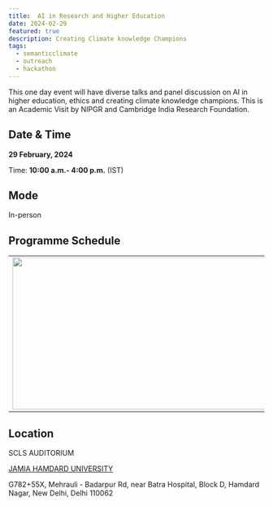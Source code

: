 ```yaml
---
title:  AI in Research and Higher Education 
date: 2024-02-29
featured: true
description: Creating Climate knowledge Champions 
tags:
  - semanticclimate
  - outreach
  - hackathon
---
```


This one day event will have diverse talks and panel discussion on AI in higher education, ethics and creating climate knowledge champions. This is an Academic Visit by NIPGR and Cambridge India Research Foundation.


## Date & Time

**29 February, 2024**

Time: **10:00 a.m.- 4:00 p.m.** (IST)

## Mode 

In-person

## Programme Schedule


<table>
<tr>
<td><img src='{{ "/static/img/inaugural_jamia.png" | url }}' width="500" height="300"></td>
<td><img src='{{ "/static/img/talk_jamia.png" | url }}' width="500" height="300"></td>
</tr>
</table>


## Location

SCLS AUDITORIUM

[JAMIA HAMDARD UNIVERSITY](https://jamiahamdard.edu/)

G782+55X, Mehrauli - Badarpur Rd, near Batra Hospital, Block D, Hamdard Nagar, New Delhi, Delhi 110062







